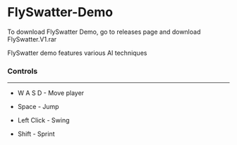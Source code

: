# FlySwatter-Demo

To download FlySwatter Demo, go to releases page and download FlySwatter.V1.rar

FlySwatter demo features various AI techniques

### Controls
-------------
* W A S D - Move player
- Space - Jump
+ Left Click - Swing 
* Shift - Sprint 
